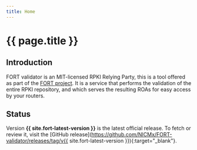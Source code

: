 ```yaml
---
title: Home
---
```


# {{ page.title }}

## Introduction

FORT validator is an MIT-licensed RPKI Relying Party, this is a tool offered as part of the [FORT project](https://www.fortproject.net/). It is a service that performs the validation of the entire RPKI repository, and which serves the resulting ROAs for easy access by your routers.

## Status

Version **{{ site.fort-latest-version }}** is the latest official release. To fetch or review it, visit the [GitHub release](https://github.com/NICMx/FORT-validator/releases/tag/v{{ site.fort-latest-version }}){:target="_blank"}.
